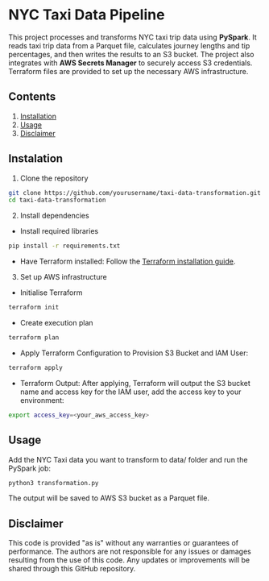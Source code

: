 # NYC Taxi Data Pipeline

This project processes and transforms NYC taxi trip data using **PySpark**. It reads taxi trip data from a Parquet file, calculates journey lengths and tip percentages, and then writes the results to an S3 bucket. The project also integrates with **AWS Secrets Manager** to securely access S3 credentials. Terraform files are provided to set up the necessary AWS infrastructure.

## Contents
1. [Installation](#installation)
2. [Usage](#usage)
3. [Disclaimer](#disclaimer)

## Instalation

1. Clone the repository
```bash
git clone https://github.com/yourusername/taxi-data-transformation.git
cd taxi-data-transformation
```
2. Install dependencies

- Install required libraries
```bash
pip install -r requirements.txt
```
- Have Terraform installed: Follow the [Terraform installation guide](https://learn.hashicorp.com/tutorials/terraform/install-cli).

3. Set up AWS infrastructure
- Initialise Terraform
```bash
terraform init
```
- Create execution plan
```bash
terraform plan
```
- Apply Terraform Configuration to Provision S3 Bucket and IAM User:
```bash
terraform apply
```
- Terraform Output: After applying, Terraform will output the S3 bucket name and access key for the IAM user, add the access key to your environment:
```bash
export access_key=<your_aws_access_key>
```

## Usage 
Add the NYC Taxi data you want to transform to data/ folder and run the PySpark job:
```bash
python3 transformation.py
```
The output will be saved to AWS S3 bucket as a Parquet file.

## Disclaimer
This code is provided "as is" without any warranties or guarantees of performance. 
The authors are not responsible for any issues or damages resulting from the use of this code. Any updates or improvements will be shared through this GitHub repository.
